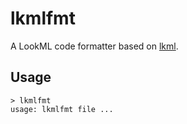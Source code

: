 # lkmlfmt

A LookML code formatter based on [lkml](https://github.com/joshtemple/lkml).

## Usage

```
> lkmlfmt
usage: lkmlfmt file ...
```
